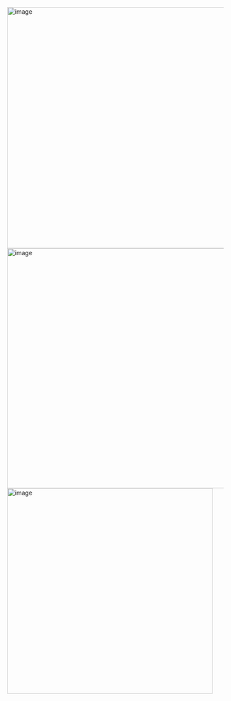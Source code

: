 <img width="561" alt="image" src="https://github.com/Suprithreddyg/UIS/assets/86020090/a0021c6d-c573-470a-9bab-28ca25f5fc61">
<img width="558" alt="image" src="https://github.com/Suprithreddyg/UIS/assets/86020090/9d815c44-3570-4de7-82d3-45a179918b33">


<img width="478" alt="image" src="https://github.com/Suprithreddyg/UIS/assets/86020090/4ae2e9f9-6e9b-462f-93c1-98215bb4520e">
